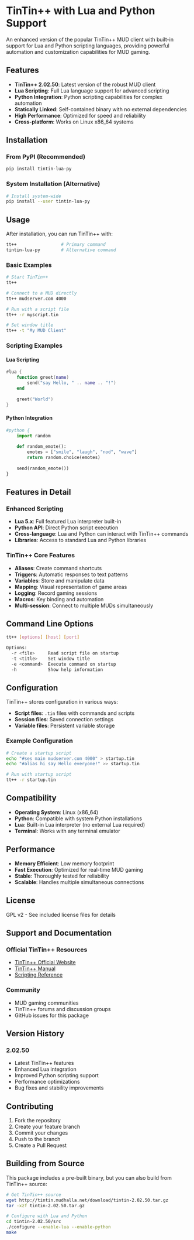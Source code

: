 # TinTin++ with Lua and Python Support

An enhanced version of the popular TinTin++ MUD client with built-in support for Lua and Python scripting languages, providing powerful automation and customization capabilities for MUD gaming.

## Features

- **TinTin++ 2.02.50**: Latest version of the robust MUD client
- **Lua Scripting**: Full Lua language support for advanced scripting
- **Python Integration**: Python scripting capabilities for complex automation
- **Statically Linked**: Self-contained binary with no external dependencies
- **High Performance**: Optimized for speed and reliability
- **Cross-platform**: Works on Linux x86_64 systems

## Installation

### From PyPI (Recommended)

```bash
pip install tintin-lua-py
```

### System Installation (Alternative)

```bash
# Install system-wide
pip install --user tintin-lua-py
```

## Usage

After installation, you can run TinTin++ with:

```bash
tt++                 # Primary command
tintin-lua-py        # Alternative command
```

### Basic Examples

```bash
# Start TinTin++
tt++

# Connect to a MUD directly
tt++ mudserver.com 4000

# Run with a script file
tt++ -r myscript.tin

# Set window title
tt++ -t "My MUD Client"
```

### Scripting Examples

#### Lua Scripting
```lua
#lua {
    function greet(name)
        send("say Hello, " .. name .. "!")
    end
    
    greet("World")
}
```

#### Python Integration
```python
#python {
    import random
    
    def random_emote():
        emotes = ["smile", "laugh", "nod", "wave"]
        return random.choice(emotes)
    
    send(random_emote())
}
```

## Features in Detail

### Enhanced Scripting
- **Lua 5.x**: Full featured Lua interpreter built-in
- **Python API**: Direct Python script execution
- **Cross-language**: Lua and Python can interact with TinTin++ commands
- **Libraries**: Access to standard Lua and Python libraries

### TinTin++ Core Features
- **Aliases**: Create command shortcuts
- **Triggers**: Automatic responses to text patterns  
- **Variables**: Store and manipulate data
- **Mapping**: Visual representation of game areas
- **Logging**: Record gaming sessions
- **Macros**: Key binding and automation
- **Multi-session**: Connect to multiple MUDs simultaneously

## Command Line Options

```bash
tt++ [options] [host] [port]

Options:
  -r <file>     Read script file on startup
  -t <title>    Set window title
  -e <command>  Execute command on startup
  -h            Show help information
```

## Configuration

TinTin++ stores configuration in various ways:
- **Script files**: `.tin` files with commands and scripts
- **Session files**: Saved connection settings
- **Variable files**: Persistent variable storage

### Example Configuration
```bash
# Create a startup script
echo "#ses main mudserver.com 4000" > startup.tin
echo "#alias hi say Hello everyone!" >> startup.tin

# Run with startup script
tt++ -r startup.tin
```

## Compatibility

- **Operating System**: Linux (x86_64)
- **Python**: Compatible with system Python installations
- **Lua**: Built-in Lua interpreter (no external Lua required)
- **Terminal**: Works with any terminal emulator

## Performance

- **Memory Efficient**: Low memory footprint
- **Fast Execution**: Optimized for real-time MUD gaming
- **Stable**: Thoroughly tested for reliability
- **Scalable**: Handles multiple simultaneous connections

## License

GPL v2 - See included license files for details

## Support and Documentation

### Official TinTin++ Resources
- [TinTin++ Official Website](https://tintin.mudhalla.net/)
- [TinTin++ Manual](https://tintin.mudhalla.net/manual/)
- [Scripting Reference](https://tintin.mudhalla.net/scripts/)

### Community
- MUD gaming communities
- TinTin++ forums and discussion groups
- GitHub issues for this package

## Version History

### 2.02.50
- Latest TinTin++ features
- Enhanced Lua integration
- Improved Python scripting support
- Performance optimizations
- Bug fixes and stability improvements

## Contributing

1. Fork the repository
2. Create your feature branch  
3. Commit your changes
4. Push to the branch
5. Create a Pull Request

## Building from Source

This package includes a pre-built binary, but you can also build from TinTin++ source:

```bash
# Get TinTin++ source
wget http://tintin.mudhalla.net/download/tintin-2.02.50.tar.gz
tar -xzf tintin-2.02.50.tar.gz

# Configure with Lua and Python
cd tintin-2.02.50/src
./configure --enable-lua --enable-python
make
```
